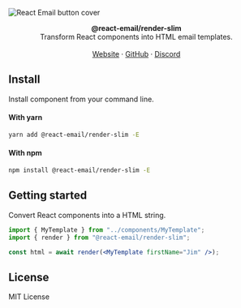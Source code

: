 ![React Email button cover](https://react.email/static/covers/render.png)

<div align="center"><strong>@react-email/render-slim</strong></div>
<div align="center">Transform React components into HTML email templates.</div>
<br />
<div align="center">
<a href="https://react.email">Website</a> 
<span> · </span>
<a href="https://github.com/resend/react-email">GitHub</a> 
<span> · </span>
<a href="https://react.email/discord">Discord</a>
</div>

## Install

Install component from your command line.

#### With yarn

```sh
yarn add @react-email/render-slim -E
```

#### With npm

```sh
npm install @react-email/render-slim -E
```

## Getting started

Convert React components into a HTML string.

```jsx
import { MyTemplate } from "../components/MyTemplate";
import { render } from "@react-email/render-slim";

const html = await render(<MyTemplate firstName="Jim" />);
```

## License

MIT License
